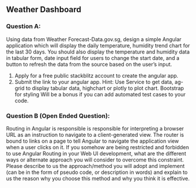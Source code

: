## Weather Dashboard

### Question A: 
Using data from Weather Forecast-Data.gov.sg, design a simple Angular application which will display the daily temperature, humidity trend chart for the last 30 days.  You should also display the temperature and humidity data in tabular form, date input field for users to change the start date, and a button to refresh the data from the source based on the user’s input. 
1.	Apply for a free public stackblitz account to create the angular app. 
2.	Submit the link to your angular app. 
Hint: Use Service to get data, ag-grid to display tabular data, highchart or plotly to plot chart. Bootstrap for styling
Will be a bonus if you can add automated test cases to your code.
 
### Question B (Open Ended Question): 
Routing in Angular is responsible is responsible for interpreting a browser URL as an instruction to navigate to a client-generated view. The router is bound to links on a page to tell Angular to navigate the application view when a user clicks on it.
If you somehow are being restricted and forbidden to use Angular Routing in your Web UI development, what are the different ways or alternate approach you will consider to overcome this constraint. Please describe to us the approach/method you will adopt and implement (can be in the form of pseudo code, or description in words) and explain to us the reason why you choose this method and why you think it is effective.